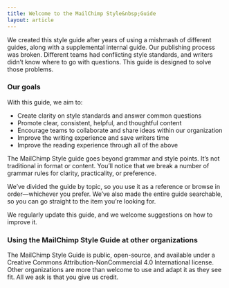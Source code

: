 ```yaml
---
title: Welcome to the MailChimp Style&nbsp;Guide
layout: article
---
```


We created this style guide after years of using a mishmash of different guides, along with a supplemental internal guide. Our publishing process was broken. Different teams had conflicting style standards, and writers didn’t know where to go with questions. This guide is designed to solve those problems.

### Our goals

With this guide, we aim to:

- Create clarity on style standards and answer common questions
- Promote clear, consistent, helpful, and thoughtful content
- Encourage teams to collaborate and share ideas within our organization
- Improve the writing experience and save writers time
- Improve the reading experience through all of the above

The MailChimp Style guide goes beyond grammar and style points. It’s not traditional in format or content. You’ll notice that we break a number of grammar rules for clarity, practicality, or preference.

We’ve divided the guide by topic, so you use it as a reference or browse in order—whichever you prefer. We’ve also made the entire guide searchable, so you can go straight to the item you’re looking for.

We regularly update this guide, and we welcome suggestions on how to improve it.


### Using the MailChimp Style Guide at other organizations

The MailChimp Style Guide is public, open-source, and available under a Creative Commons Attribution-NonCommercial 4.0 International license. Other organizations are more than welcome to use and adapt it as they see fit. All we ask is that you give us credit.
